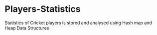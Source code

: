 # Players-Statistics
Statistics of Cricket players is stored and analysed using Hash map and Heap Data Structures
